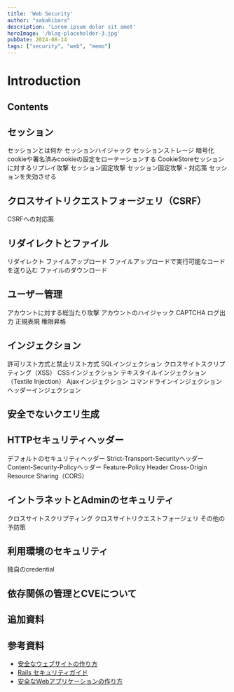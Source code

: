 ```yaml
---
title: 'Web Security'
author: "sakakibara"
description: 'Lorem ipsum dolor sit amet'
heroImage: '/blog-placeholder-3.jpg'
pubDate: 2024-08-14
tags: ["security", "web", "memo"]
---
```


# Introduction
## Contents
## セッション
セッションとは何か
セッションハイジャック
セッションストレージ
暗号化cookieや署名済みcookieの設定をローテーションする
CookieStoreセッションに対するリプレイ攻撃
セッション固定攻撃
セッション固定攻撃 - 対応策
セッションを失効させる

## クロスサイトリクエストフォージェリ（CSRF）
CSRFへの対応策

## リダイレクトとファイル
リダイレクト
ファイルアップロード
ファイルアップロードで実行可能なコードを送り込む
ファイルのダウンロード

## ユーザー管理
アカウントに対する総当たり攻撃
アカウントのハイジャック
CAPTCHA
ログ出力
正規表現
権限昇格

## インジェクション
許可リスト方式と禁止リスト方式
SQLインジェクション
クロスサイトスクリプティング（XSS）
CSSインジェクション
テキスタイルインジェクション（Textile Injection）
Ajaxインジェクション
コマンドラインインジェクション
ヘッダーインジェクション

## 安全でないクエリ生成
## HTTPセキュリティヘッダー
デフォルトのセキュリティヘッダー
Strict-Transport-Securityヘッダー
Content-Security-Policyヘッダー
Feature-Policy Header
Cross-Origin Resource Sharing（CORS）

## イントラネットとAdminのセキュリティ
クロスサイトスクリプティング
クロスサイトリクエストフォージェリ
その他の予防策

## 利用環境のセキュリティ
独自のcredential

## 依存関係の管理とCVEについて
## 追加資料
## 参考資料
- [安全なウェブサイトの作り方](https://www.ipa.go.jp/security/vuln/websecurity/ug65p900000196e2-att/000017316.pdf)
- [Rails セキュリティガイド](https://railsguides.jp/security.html#%E3%83%95%E3%82%A1%E3%82%A4%E3%83%AB%E3%82%A2%E3%83%83%E3%83%97%E3%83%AD%E3%83%BC%E3%83%89%E3%81%A7%E5%AE%9F%E8%A1%8C%E5%8F%AF%E8%83%BD%E3%81%AA%E3%82%B3%E3%83%BC%E3%83%89%E3%82%92%E9%80%81%E3%82%8A%E8%BE%BC%E3%82%80)
- [安全なWebアプリケーションの作り方](https://www.amazon.co.jp/%E4%BD%93%E7%B3%BB%E7%9A%84%E3%81%AB%E5%AD%A6%E3%81%B6-%E5%AE%89%E5%85%A8%E3%81%AAWeb%E3%82%A2%E3%83%97%E3%83%AA%E3%82%B1%E3%83%BC%E3%82%B7%E3%83%A7%E3%83%B3%E3%81%AE%E4%BD%9C%E3%82%8A%E6%96%B9-%E7%AC%AC2%E7%89%88-%E8%84%86%E5%BC%B1%E6%80%A7%E3%81%8C%E7%94%9F%E3%81%BE%E3%82%8C%E3%82%8B%E5%8E%9F%E7%90%86%E3%81%A8%E5%AF%BE%E7%AD%96%E3%81%AE%E5%AE%9F%E8%B7%B5-%E5%BE%B3%E4%B8%B8/dp/4797393165)
